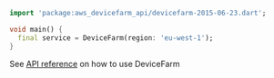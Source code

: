 ```dart
import 'package:aws_devicefarm_api/devicefarm-2015-06-23.dart';

void main() {
  final service = DeviceFarm(region: 'eu-west-1');
}
```

See [API reference](https://pub.dev/documentation/aws_devicefarm_api/latest/devicefarm-2015-06-23/DeviceFarm-class.html) on how to use DeviceFarm

